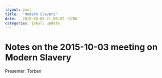 ```yaml
---
layout: post
title:  "Modern Slavery"
date:   2015-10-03 21:00:07 -0700
categories: jekyll update
---
```

# Notes on the 2015-10-03 meeting on Modern Slavery

Presenter: Torben